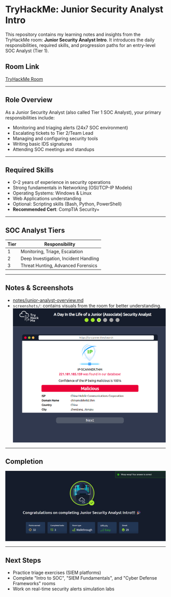 # TryHackMe: Junior Security Analyst Intro

This repository contains my learning notes and insights from the TryHackMe room: **Junior Security Analyst Intro**. It introduces the daily responsibilities, required skills, and progression paths for an entry-level SOC Analyst (Tier 1).

## Room Link
[TryHackMe Room](https://tryhackme.com/room/juniorsecurityanalystintro)

---

## Role Overview

As a Junior Security Analyst (also called Tier 1 SOC Analyst), your primary responsibilities include:

- Monitoring and triaging alerts (24x7 SOC environment)
- Escalating tickets to Tier 2/Team Lead
- Managing and configuring security tools
- Writing basic IDS signatures
- Attending SOC meetings and standups

---

## Required Skills

- 0–2 years of experience in security operations
- Strong fundamentals in Networking (OSI/TCP-IP Models)
- Operating Systems: Windows & Linux
- Web Applications understanding
- Optional: Scripting skills (Bash, Python, PowerShell)
- **Recommended Cert**: CompTIA Security+

---

## SOC Analyst Tiers

| Tier | Responsibility                          |
|------|------------------------------------------|
| 1    | Monitoring, Triage, Escalation           |
| 2    | Deep Investigation, Incident Handling    |
| 3    | Threat Hunting, Advanced Forensics       |

---

## Notes & Screenshots

- [notes/junior-analyst-overview.md](notes/junior-analyst-overview.md)
- `screenshots/`: contains visuals from the room for better understanding.
![Room Practice 1](https://github.com/MayankQuery/tryhackme-writeups/blob/main/junior-security-analyst-intro/images/junior-security-analyst-intro-practice1.png)

---

## Completion

![Completion](https://github.com/MayankQuery/tryhackme-writeups/blob/main/junior-security-analyst-intro/images/junior-security-analyst-intro-completion.png)

---

## Next Steps

- Practice triage exercises (SIEM platforms)
- Complete "Intro to SOC", "SIEM Fundamentals", and "Cyber Defense Frameworks" rooms
- Work on real-time security alerts simulation labs
